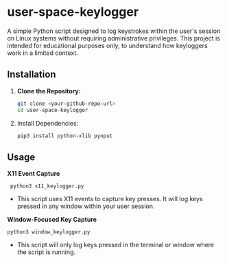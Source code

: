 # user-space-keylogger

A simple Python script designed to log keystrokes within the user's session on Linux systems without requiring administrative privileges. This project is intended for educational purposes only, to understand how keyloggers work in a limited context.

## Installation

1. **Clone the Repository:**
   ```sh
   git clone <your-github-repo-url>
   cd user-space-keylogger


2. Install Dependencies:
    ```sh
    pip3 install python-xlib pynput
    ```

## Usage

**X11 Event Capture**
```
 python3 x11_keylogger.py
```

   - This script uses X11 events to capture key presses. It will log keys pressed in any window within your user session.


**Window-Focused Key Capture**
```
python3 window_keylogger.py
```

  - This script will only log keys pressed in the terminal or window where the script is running.
